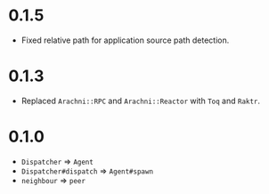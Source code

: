 # 0.1.5

* Fixed relative path for application source path detection.

# 0.1.3

* Replaced `Arachni::RPC` and `Arachni::Reactor` with `Toq` and `Raktr`.

# 0.1.0

* `Dispatcher` => `Agent`
* `Dispatcher#dispatch` => `Agent#spawn`
* `neighbour` => `peer`
